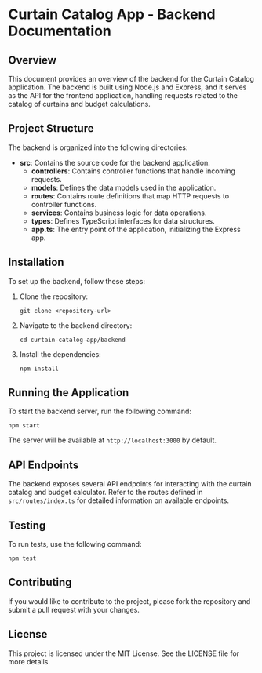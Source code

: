 # Curtain Catalog App - Backend Documentation

## Overview
This document provides an overview of the backend for the Curtain Catalog application. The backend is built using Node.js and Express, and it serves as the API for the frontend application, handling requests related to the catalog of curtains and budget calculations.

## Project Structure
The backend is organized into the following directories:

- **src**: Contains the source code for the backend application.
  - **controllers**: Contains controller functions that handle incoming requests.
  - **models**: Defines the data models used in the application.
  - **routes**: Contains route definitions that map HTTP requests to controller functions.
  - **services**: Contains business logic for data operations.
  - **types**: Defines TypeScript interfaces for data structures.
  - **app.ts**: The entry point of the application, initializing the Express app.

## Installation
To set up the backend, follow these steps:

1. Clone the repository:
   ```
   git clone <repository-url>
   ```

2. Navigate to the backend directory:
   ```
   cd curtain-catalog-app/backend
   ```

3. Install the dependencies:
   ```
   npm install
   ```

## Running the Application
To start the backend server, run the following command:
```
npm start
```
The server will be available at `http://localhost:3000` by default.

## API Endpoints
The backend exposes several API endpoints for interacting with the curtain catalog and budget calculator. Refer to the routes defined in `src/routes/index.ts` for detailed information on available endpoints.

## Testing
To run tests, use the following command:
```
npm test
```

## Contributing
If you would like to contribute to the project, please fork the repository and submit a pull request with your changes.

## License
This project is licensed under the MIT License. See the LICENSE file for more details.